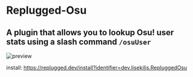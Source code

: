 # Replugged-Osu

## A plugin that allows you to lookup Osu! user stats using a slash command `/osuUser`
![preview](https://i.imgur.com/tbJmZCx.png)

install: https://replugged.dev/install?identifier=dev.lisekilis.RepluggedOsu
